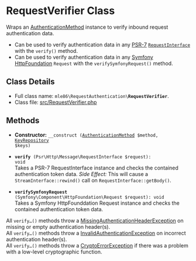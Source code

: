 # RequestVerifier Class

Wraps an [AuthenticationMethod] instance to verify inbound request authentication data.

- Can be used to verify authentication data in any [PSR-7](https://www.php-fig.org/psr/psr-7/)
  [`RequestInterface`](https://github.com/php-fig/http-message/blob/master/src/RequestInterface.php)
  with the `verify()` method.
- Can be used to verify authentication data in any [Symfony HttpFoundation](https://symfony.com/doc/current/components/http_foundation.html) `Request`
  with the `verifySymfonyRequest()` method.

[Exceptions]: Exceptions.md
[KeyRepository]: Class_KeyRepository.md
[AuthenticationMethod]: Class_AuthenticationMethod.md
[RequestAuthenticator]: Class_RequestAuthenticator.md
[RequestVerifier]: Class_RequestVerifier.md
[RequestInfo]: Class_RequestInfo.md


## Class Details

* Full class name: <code>mle86\\RequestAuthentication\\<b>RequestVerifier</b></code>.
* Class file: [src/RequestVerifier.php](../src/RequestVerifier.php)


## Methods

* **Constructor:** <code>\_\_construct ([AuthenticationMethod] $method, [KeyRepository] $keys)</code>

* <code><b>verify</b> (Psr\Http\Message\RequestInterface $request): void</code>  
    Takes a PSR-7 RequestInterface instance
    and checks the contained authentication token data.
    _Side Effect:_ This will cause a `StreamInterface::rewind()` call on `RequestInterface::getBody()`.  

* <code><b>verifySymfonyRequest</b> (Symfony\Component\HttpFoundation\Request $request): void</code>  
    Takes a Symfony HttpFounddation Request instance
    and checks the contained authentication token data.

All `verify…()` methods throw a [MissingAuthenticationHeaderException][Exceptions] on missing or empty authentication header(s).  
All `verify…()` methods throw a [InvalidAuthenticationException][Exceptions] on incorrect authentication header(s).  
All `verify…()` methods throw a [CryptoErrorException][Exceptions] if there was a problem with a low-level cryptographic function.

